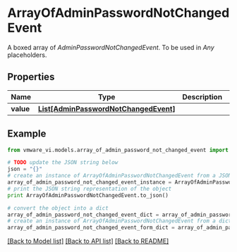 # ArrayOfAdminPasswordNotChangedEvent

A boxed array of *AdminPasswordNotChangedEvent*. To be used in *Any* placeholders. 

## Properties
Name | Type | Description | Notes
------------ | ------------- | ------------- | -------------
**value** | [**List[AdminPasswordNotChangedEvent]**](AdminPasswordNotChangedEvent.md) |  | 

## Example

```python
from vmware_vi.models.array_of_admin_password_not_changed_event import ArrayOfAdminPasswordNotChangedEvent

# TODO update the JSON string below
json = "{}"
# create an instance of ArrayOfAdminPasswordNotChangedEvent from a JSON string
array_of_admin_password_not_changed_event_instance = ArrayOfAdminPasswordNotChangedEvent.from_json(json)
# print the JSON string representation of the object
print ArrayOfAdminPasswordNotChangedEvent.to_json()

# convert the object into a dict
array_of_admin_password_not_changed_event_dict = array_of_admin_password_not_changed_event_instance.to_dict()
# create an instance of ArrayOfAdminPasswordNotChangedEvent from a dict
array_of_admin_password_not_changed_event_form_dict = array_of_admin_password_not_changed_event.from_dict(array_of_admin_password_not_changed_event_dict)
```
[[Back to Model list]](../README.md#documentation-for-models) [[Back to API list]](../README.md#documentation-for-api-endpoints) [[Back to README]](../README.md)



